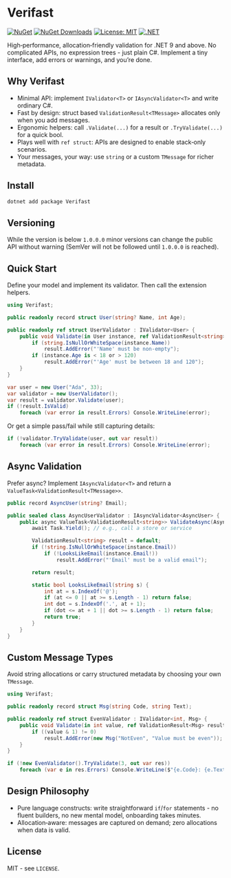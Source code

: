 # Verifast

[![NuGet](https://img.shields.io/nuget/v/Verifast.svg?style=flat-square)](https://www.nuget.org/packages/Verifast)
[![NuGet Downloads](https://img.shields.io/nuget/dt/Verifast?style=flat&label=Downloads)](https://www.nuget.org/packages/Verifast)
[![License: MIT](https://img.shields.io/badge/license-MIT-blue.svg?style=flat-square)](LICENSE)
[![.NET](https://img.shields.io/badge/.NET-9.0-512BD4?style=flat-square)](#)

High‑performance, allocation‑friendly validation for .NET 9 and above. No complicated APIs, no expression trees - just plain C#. Implement a tiny interface, add errors or warnings, and you’re done.

## Why Verifast

- Minimal API: implement `IValidator<T>` or `IAsyncValidator<T>` and write ordinary C#.
- Fast by design: struct based `ValidationResult<TMessage>` allocates only when you add messages.
- Ergonomic helpers: call `.Validate(...)` for a result or `.TryValidate(...)` for a quick bool.
- Plays well with `ref struct`: APIs are designed to enable stack‑only scenarios.
- Your messages, your way: use `string` or a custom `TMessage` for richer metadata.

## Install

```bash
dotnet add package Verifast
```

## Versioning

While the version is below `1.0.0.0` minor versions can change the public API without warning (SemVer will not be followed until `1.0.0.0` is reached).

## Quick Start

Define your model and implement its validator. Then call the extension helpers.

```csharp
using Verifast;

public readonly record struct User(string? Name, int Age);

public readonly ref struct UserValidator : IValidator<User> {
    public void Validate(in User instance, ref ValidationResult<string> result) {
        if (string.IsNullOrWhiteSpace(instance.Name))
            result.AddError("'Name' must be non-empty");
        if (instance.Age is < 18 or > 120)
            result.AddError("'Age' must be between 18 and 120");
    }
}

var user = new User("Ada", 33);
var validator = new UserValidator();
var result = validator.Validate(user);
if (!result.IsValid)
    foreach (var error in result.Errors) Console.WriteLine(error);
```

Or get a simple pass/fail while still capturing details:

```csharp
if (!validator.TryValidate(user, out var result))
    foreach (var error in result.Errors) Console.WriteLine(error);
```

## Async Validation

Prefer async? Implement `IAsyncValidator<T>` and return a `ValueTask<ValidationResult<TMessage>>`.

```csharp
public record AsyncUser(string? Email);

public sealed class AsyncUserValidator : IAsyncValidator<AsyncUser> {
    public async ValueTask<ValidationResult<string>> ValidateAsync(AsyncUser instance, CancellationToken ct = default) {
        await Task.Yield(); // e.g., call a store or service

        ValidationResult<string> result = default;
        if (!string.IsNullOrWhiteSpace(instance.Email))
            if (!LooksLikeEmail(instance.Email!))
                result.AddError("'Email' must be a valid email");

        return result;

        static bool LooksLikeEmail(string s) {
            int at = s.IndexOf('@');
            if (at <= 0 || at >= s.Length - 1) return false;
            int dot = s.IndexOf('.', at + 1);
            if (dot <= at + 1 || dot >= s.Length - 1) return false;
            return true;
        }
    }
}
```

## Custom Message Types

Avoid string allocations or carry structured metadata by choosing your own `TMessage`.

```csharp
using Verifast;

public readonly record struct Msg(string Code, string Text);

public readonly ref struct EvenValidator : IValidator<int, Msg> {
    public void Validate(in int value, ref ValidationResult<Msg> result) {
        if ((value & 1) != 0)
            result.AddError(new Msg("NotEven", "Value must be even"));
    }
}

if (!new EvenValidator().TryValidate(3, out var res))
    foreach (var e in res.Errors) Console.WriteLine($"{e.Code}: {e.Text}");
```

## Design Philosophy

- Pure language constructs: write straightforward `if`/`for` statements - no fluent builders, no new mental model, onboarding takes minutes.
- Allocation‑aware: messages are captured on demand; zero allocations when data is valid.

## License

MIT - see `LICENSE`.
